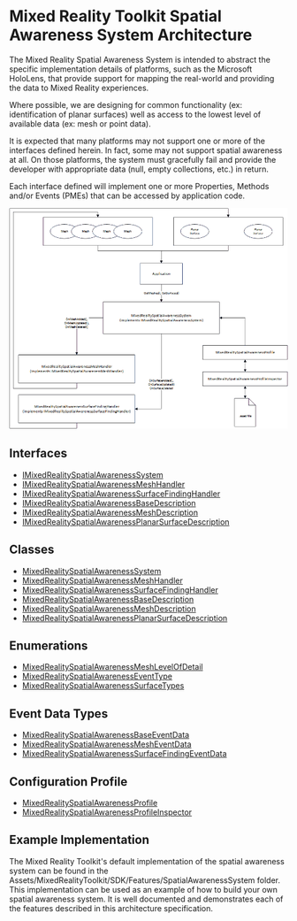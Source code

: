 # Mixed Reality Toolkit Spatial Awareness System Architecture

The Mixed Reality Spatial Awareness System is intended to abstract the specific implementation details of platforms, such as the Microsoft HoloLens, that provide support for mapping the real-world and providing the data to Mixed Reality experiences.

Where possible, we are designing for common functionality (ex: identification of planar surfaces) well as access to the lowest level of available data (ex: mesh or point data).

It is expected that many platforms may not support one or more of the interfaces defined herein. In fact, some may not support spatial awareness at all. On those platforms, the system must gracefully fail and provide the developer with appropriate data (null, empty collections, etc.) in return.

Each interface defined will implement one or more Properties, Methods and/or Events (PMEs) that can be accessed by application code.

<img src="Images/SpatialAwarenessSystemArchitecture.png">

## Interfaces

- [IMixedRealitySpatialAwarenessSystem](./IMixedRealitySpatialAwarenessSystem.md)
- [IMixedRealitySpatialAwarenessMeshHandler](./IMixedRealitySpatialAwarenessMeshHandler.md)
- [IMixedRealitySpatialAwarenessSurfaceFindingHandler](./IMixedRealitySpatialAwarenessSurfaceFindingHandler.md)
- [IMixedRealitySpatialAwarenessBaseDescription](./IMixedRealitySpatialAwarenessBaseDescription.md)
- [IMixedRealitySpatialAwarenessMeshDescription](./IMixedRealitySpatialAwarenessMeshDescription.md)
- [IMixedRealitySpatialAwarenessPlanarSurfaceDescription](./IMixedRealitySpatialAwarenessPlanarSurfaceDescription.md)

## Classes

- [MixedRealitySpatialAwarenessSystem](./MixedRealitySpatialAwarenessSystem.md)
- [MixedRealitySpatialAwarenessMeshHandler](./MixedRealitySpatialAwarenessMeshHandler.md)
- [MixedRealitySpatialAwarenessSurfaceFindingHandler](./MixedRealitySpatialAwarenessSurfaceFindingHandler.md)
- [MixedRealitySpatialAwarenessBaseDescription](./MixedRealitySpatialAwarenessBaseDescription.md)
- [MixedRealitySpatialAwarenessMeshDescription](./MixedRealitySpatialAwarenessMeshDescription.md)
- [MixedRealitySpatialAwarenessPlanarSurfaceDescription](./MixedRealitySpatialAwarenessPlanarSurfaceDescription.md)

## Enumerations

- [MixedRealitySpatialAwarenessMeshLevelOfDetail](./MixedRealitySpatialAwarenessMeshLevelOfDetail.md)
- [MixedRealitySpatialAwarenessEventType](./MixedRealitySpatialAwarenessEventType.md)
- [MixedRealitySpatialAwarenessSurfaceTypes](./MixedRealitySpatialAwarenessSurfaceTypes.md)

## Event Data Types

- [MixedRealitySpatialAwarenessBaseEventData](./MixedRealitySpatialAwarenessBaseEventData.md)
- [MixedRealitySpatialAwarenessMeshEventData](./MixedRealitySpatialAwarenessMeshEventData.md)
- [MixedRealitySpatialAwarenessSurfaceFindingEventData](./MixedRealitySpatialAwarenessSurfaceFindingEventData.md)

## Configuration Profile

- [MixedRealitySpatialAwarenessProfile](./MixedRealitySpatialAwarenessProfile.md)
- [MixedRealitySpatialAwarenessProfileInspector](./MixedRealitySpatialAwarenessProfileInspector/md)
 
## Example Implementation

The Mixed Reality Toolkit's default implementation of the spatial awareness system can be found in the Assets/MixedRealityToolkit/SDK/Features/SpatialAwarenessSystem folder. This implementation can be used as an example of how to build your own spatial awareness system. It is well documented and demonstrates each of the features described in this architecture specification.
